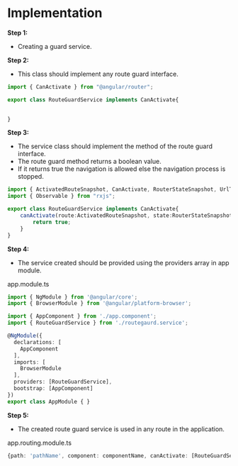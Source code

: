 # Implementation

**Step 1:**
- Creating a guard service.

**Step 2:**
- This class should implement any route guard interface.

```ts
import { CanActivate } from "@angular/router";

export class RouteGuardService implements CanActivate{
    

}
```

**Step 3:**
- The service class should implement the method of the route guard interface.
- The route guard method returns a boolean value.
- If it returns true the navigation is allowed else the navigation process is stopped.

```ts
import { ActivatedRouteSnapshot, CanActivate, RouterStateSnapshot, UrlTree } from "@angular/router";
import { Observable } from "rxjs";

export class RouteGuardService implements CanActivate{
    canActivate(route:ActivatedRouteSnapshot, state:RouterStateSnapshot): boolean{
        return true;
    }
}
```

**Step 4:**
- The service created should be provided using the providers array in app module.

app.module.ts

```ts
import { NgModule } from '@angular/core';
import { BrowserModule } from '@angular/platform-browser';

import { AppComponent } from './app.component';
import { RouteGuardService } from './routegaurd.service';

@NgModule({
  declarations: [
    AppComponent
  ],
  imports: [
    BrowserModule
  ],
  providers: [RouteGuardService],
  bootstrap: [AppComponent]
})
export class AppModule { }
```


**Step 5:**

- The created route guard service is used in any route in the application.

app.routing.module.ts



```ts
{path: 'pathName', component: componentName, canActivate: [RouteGuardService] },
```



